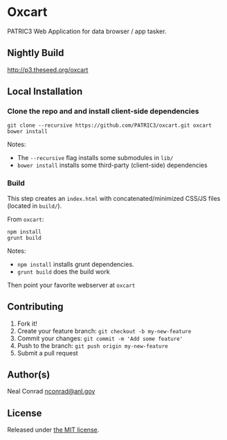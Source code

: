 
# Oxcart

PATRIC3 Web Application for data browser / app tasker.

## Nightly Build

http://p3.theseed.org/oxcart

## Local Installation
### Clone the repo and and install client-side dependencies
```
git clone --recursive https://github.com/PATRIC3/oxcart.git oxcart
bower install
```

Notes:
- The `--recursive` flag installs some submodules in `lib/`
- `bower install` installs some third-party (client-side) dependencies

### Build

This step creates an `index.html` with concatenated/minimized CSS/JS files (located in `build/`).

From `oxcart`:

```
npm install
grunt build
```

Notes:
- `npm install` installs grunt dependencies.
- `grunt build` does the build work

Then point your favorite webserver at `oxcart`

## Contributing

1. Fork it!
2. Create your feature branch: `git checkout -b my-new-feature`
3. Commit your changes: `git commit -m 'Add some feature'`
4. Push to the branch: `git push origin my-new-feature`
5. Submit a pull request

## Author(s)

Neal Conrad <nconrad@anl.gov>

## License

Released under [the MIT license](https://github.com/nconrad/ng-browse).
